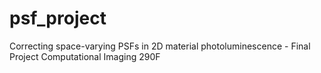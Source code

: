 # psf_project
Correcting space-varying PSFs in 2D material photoluminescence - Final Project Computational Imaging 290F
